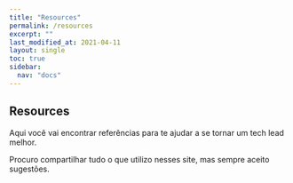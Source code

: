```yaml
---
title: "Resources"
permalink: /resources
excerpt: ""
last_modified_at: 2021-04-11
layout: single
toc: true
sidebar:
  nav: "docs"
---
```


## Resources

Aqui você vai encontrar referências para te ajudar a se tornar um tech lead melhor.

Procuro compartilhar tudo o que utilizo nesses site, mas sempre aceito sugestões.